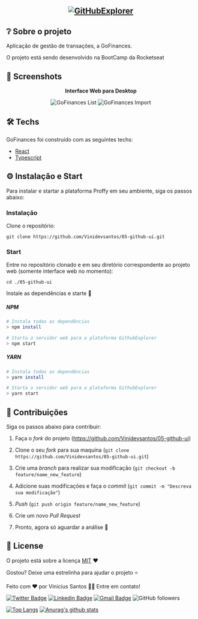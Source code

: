 <h2 align="center">
<a href="https://gofinances.vercel.app/">  
<img src="https://img.shields.io/badge/GoFinances-blueviolet?style=for-the-badge" alt="GitHubExplorer" />
</a>
</h2>


## ❔ Sobre o projeto

Aplicação de gestão de transações, a GoFinances.

O projeto está sendo desenvolvido na BootCamp da Rocketseat

## 📸 Screenshots

<p align="center"><b>Interface Web para Desktop</b></p>
<p align="center">
  <img src="https://github.com/Vinidevsantos/desafio-react06-rs/blob/master/src/assets/GoFinancesListagem.jpg?raw=true" alt="GoFinances List" />
  <img src="https://github.com/Vinidevsantos/desafio-react06-rs/blob/master/src/assets/GoFinancesImport.jpg?raw=true" alt="GoFinances Import" />
</p>


## 🛠 Techs

GoFinances foi construído com as seguintes techs:

- [React](https://pt-br.reactjs.org/)
- [Typescript](https://www.typescriptlang.org/)

## ⚙ Instalação e Start

Para instalar e startar a plataforma Proffy em seu ambiente, siga os passos abaixo:

### Instalação

Clone o repositório:
```
git clone https://github.com/Vinidevsantos/05-github-ui.git 
```

### Start

Entre no repositório clonado e em seu diretório correspondente ao projeto web (somente interface web no momento):
```
cd ./05-github-ui
```

Instale as dependências e starte 🚀

##### NPM
```bash
# Instala todas as dependências
> npm install 

# Starta o servidor web para a plataforma GithubExplorer
> npm start 
```

##### YARN
```bash
# Instala todas as dependências
> yarn install 

# Starta o servidor web para a plataforma GithubExplorer
> yarn start 
```

## 🤝 Contribuições

Siga os passos abaixo para contribuir:

1. Faça o *fork* do projeto (<https://github.com/Vinidevsantos/05-github-ui>)

2. Clone o seu *fork* para sua maquína (`git clone https://github.com/Vinidevsantos/05-github-ui.git`)

3. Crie uma *branch* para realizar sua modificação (`git checkout -b feature/name_new_feature`)

4. Adicione suas modificações e faça o *commit* (`git commit -m "Descreva sua modificação"`)

5. *Push* (`git push origin feature/name_new_feature`)

6. Crie um novo *Pull Request*

7. Pronto, agora só aguardar a análise 🚀 

## 📜 License

O projeto está sobre a licença [MIT](./LICENSE) ❤️ 

Gostou? Deixe uma estrelinha para ajudar o projeto ⭐

Feito com ❤️ por Vinicius Santos 👋🏽 Entre em contato!


[![Twitter Badge](https://img.shields.io/badge/-@ViniSantosDev-1ca0f1?style=flat-square&labelColor=1ca0f1&logo=twitter&logoColor=white&link=https://twitter.com/ViniSantosDev)](https://twitter.com/ViniSantosDev)
[![Linkedin Badge](https://img.shields.io/badge/-Vinicius-blue?style=flat-square&logo=Linkedin&logoColor=white&link=https://www.linkedin.com/in/vinidevsantos/)](https://www.linkedin.com/in/vinidevsantos/) 
[![Gmail Badge](https://img.shields.io/badge/-santosvini.rv@gmail.com-c14438?style=flat-square&logo=Gmail&logoColor=white&link=mailto:santosvini.rv@gmail.com)](mailto:santosvini.rv@gmail.com)
![GitHub followers](https://img.shields.io/github/followers/vinidevsantos?style=social)


[![Top Langs](https://github-readme-stats.vercel.app/api/top-langs/?username=vinidevsantos&layout=compact)](https://github.com/anuraghazra/github-readme-stats)
[![Anurag's github stats](https://github-readme-stats.vercel.app/api?username=vinidevsantos)](https://github.com/anuraghazra/github-readme-stats)



